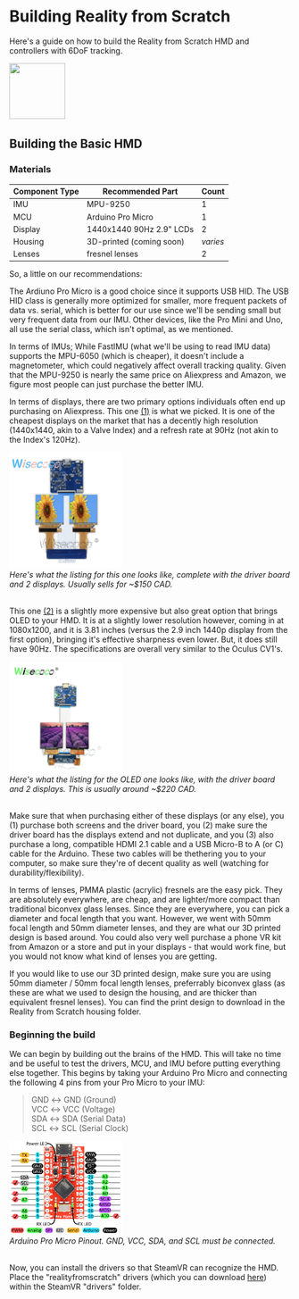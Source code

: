 # Building Reality from Scratch
Here's a guide on how to build the Reality from Scratch HMD and controllers with 6DoF tracking.

<img src="https://github.com/kennynahh/reality-from-scratch/assets/86166209/60a159f4-3cd3-422a-b64f-7fdb6bef2cae" width="100" height="100">

## Building the Basic HMD

### Materials
| **Component Type** | **Recommended Part** | **Count** |
| --- | --- | --- |
| IMU | MPU-9250 | 1 |
| MCU | Arduino Pro Micro | 1 |
| Display | 1440x1440 90Hz 2.9" LCDs | 2 |
| Housing | 3D-printed (coming soon) | *varies* |
| Lenses | fresnel lenses | 2 |

So, a little on our recommendations:

The Ardiuno Pro Micro is a good choice since it supports USB HID. The USB HID class is generally more optimized for smaller, more frequent packets of data vs. serial, which is better for our use since we'll be sending small but very frequent data from our IMU. Other devices, like the Pro Mini and Uno, all use the serial class, which isn't optimal, as we mentioned.

In terms of IMUs; While FastIMU (what we'll be using to read IMU data) supports the MPU-6050 (which is cheaper), it doesn't include a magnetometer, which could negatively affect overall tracking quality. Given that the MPU-9250 is nearly the same price on Aliexpress and Amazon, we figure most people can just purchase the better IMU.

In terms of displays, there are two primary options individuals often end up purchasing on Aliexpress. This one [(1)](https://www.aliexpress.com/item/1005003041935114.html?spm=a2g0o.productlist.main.1.1d772bcaTyAcB7&algo_pvid=efb5f8ad-1c86-4143-a5a5-f89fa8cfbcf9&algo_exp_id=efb5f8ad-1c86-4143-a5a5-f89fa8cfbcf9-0&pdp_npi=4%40dis%21CAD%21165.17%21135.43%21%21%21118.75%21%21%402101e7f617023300085442577ef149%2112000023407618642%21sea%21CA%212846674746%21&curPageLogUid=faw9rYRIEwGB) is what we picked. It is one of the cheapest displays on the market that has a decently high resolution (1440x1440, akin to a Valve Index) and a refresh rate at 90Hz (not akin to the Index's 120Hz). 

<div>
<img src="images/1440p_option.png" alt="1440p display option" style="width: 40%; height: auto;"> <br>
<figcaption><em>Here's what the listing for this one looks like, complete with the driver board and 2 displays. Usually sells for ~$150 CAD.</em></figcaption>
    </div>
    <br>

This one [(2)](https://www.aliexpress.com/item/32979565265.html?spm=a2g0o.productlist.main.15.1d772bcaTyAcB7&algo_pvid=efb5f8ad-1c86-4143-a5a5-f89fa8cfbcf9&algo_exp_id=efb5f8ad-1c86-4143-a5a5-f89fa8cfbcf9-7&pdp_npi=4%40dis%21CAD%21113.19%2181.49%21%21%2181.38%21%21%402101e7f617023300085442577ef149%2166830344085%21sea%21CA%212846674746%21&curPageLogUid=IfaiMALuewVh) is a slightly more expensive but also great option that brings OLED to your HMD. It is at a slightly lower resolution however, coming in at 1080x1200, and it is 3.81 inches (versus the 2.9 inch 1440p display from the first option), bringing it's effective sharpness even lower. But, it does still have 90Hz. The specifications are overall very similar to the Oculus CV1's.

<div>
<img src="images/1080p_oled_option.png" alt="1080p OLED display option" style="width: 40%; height: auto;"> <br>
<figcaption><em>Here's what the listing for the OLED one looks like, with the driver board and 2 displays. This is usually around ~$220 CAD.</em></figcaption>
    </div>
    <br>

Make sure that when purchasing either of these displays (or any else), you (1) purchase both screens and the driver board, you (2) make sure the driver board has the displays extend and not duplicate, and you (3) also purchase a long, compatible HDMI 2.1 cable and a USB Micro-B to A (or C) cable for the Arduino. These two cables will be thethering you to your computer, so make sure they're of decent quality as well (watching for durability/flexibility).

In terms of lenses, PMMA plastic (acrylic) fresnels are the easy pick. They are absolutely everywhere, are cheap, and are lighter/more compact than traditional biconvex glass lenses. Since they are everywhere, you can pick a diameter and focal length that you want. However, we went with 50mm focal length and 50mm diameter lenses, and they are what our 3D printed design is based around. You could also very well purchase a phone VR kit from Amazon or a store and put in your displays - that would work fine, but you would not know what kind of lenses you are getting.

If you would like to use our 3D printed design, make sure you are using 50mm diameter / 50mm focal length lenses, preferrably biconvex glass (as these are what we used to design the housing, and are thicker than equivalent fresnel lenses). You can find the print design to download in the Reality from Scratch housing folder.

### Beginning the build

We can begin by building out the brains of the HMD. This will take no time and be useful to test the drivers, MCU, and IMU before putting everything else together. This begins by taking your Arduino Pro Micro and connecting the following 4 pins from your Pro Micro to your IMU:

> GND $\longleftrightarrow$ GND (Ground) <br>
> VCC $\longleftrightarrow$ VCC (Voltage) <br>
> SDA $\longleftrightarrow$ SDA (Serial Data) <br>
> SCL $\longleftrightarrow$ SCL (Serial Clock) <br>

<div>
<img src="images/pro_micro_pinout.png" alt="Pro Micro Pinout" style="width: 40%; height: auto;"> <br>
<figcaption><em>Arduino Pro Micro Pinout. GND, VCC, SDA, and SCL must be connected.</em></figcaption>
    </div>
    <br>

Now, you can install the drivers so that SteamVR can recognize the HMD. Place the "realityfromscratch" drivers (which you can download [here](/drivers/)) within the SteamVR "drivers" folder.